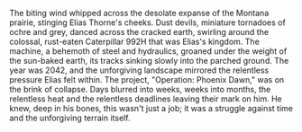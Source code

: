 The biting wind whipped across the desolate expanse of the Montana prairie, stinging Elias Thorne's cheeks.  Dust devils, miniature tornadoes of ochre and grey, danced across the cracked earth, swirling around the colossal, rust-eaten Caterpillar 992H that was Elias's kingdom.  The machine, a behemoth of steel and hydraulics, groaned under the weight of the sun-baked earth, its tracks sinking slowly into the parched ground.  The year was 2042, and the unforgiving landscape mirrored the relentless pressure Elias felt within.  The project,  "Operation:  Phoenix Dawn," was on the brink of collapse.  Days blurred into weeks, weeks into months, the relentless heat and the relentless deadlines leaving their mark on him.  He knew, deep in his bones, this wasn't just a job; it was a struggle against time and the unforgiving terrain itself.
